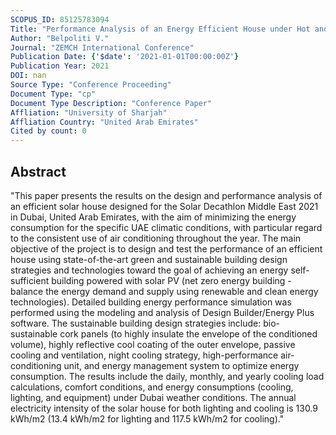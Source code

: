 ```yaml
---
SCOPUS_ID: 85125783094
Title: "Performance Analysis of an Energy Efficient House under Hot and Humid Climatic Conditions: Towards Net Zero Buildings"
Author: "Belpoliti V."
Journal: "ZEMCH International Conference"
Publication Date: {'$date': '2021-01-01T00:00:00Z'}
Publication Year: 2021
DOI: nan
Source Type: "Conference Proceeding"
Document Type: "cp"
Document Type Description: "Conference Paper"
Affliation: "University of Sharjah"
Affliation Country: "United Arab Emirates"
Cited by count: 0
---
```


## Abstract
"This paper presents the results on the design and performance analysis of an efficient solar house designed for the Solar Decathlon Middle East 2021 in Dubai, United Arab Emirates, with the aim of minimizing the energy consumption for the specific UAE climatic conditions, with particular regard to the consistent use of air conditioning throughout the year. The main objective of the project is to design and test the performance of an efficient house using state-of-the-art green and sustainable building design strategies and technologies toward the goal of achieving an energy self-sufficient building powered with solar PV (net zero energy building - balance the energy demand and supply using renewable and clean energy technologies). Detailed building energy performance simulation was performed using the modeling and analysis of Design Builder/Energy Plus software. The sustainable building design strategies include: bio-sustainable cork panels (to highly insulate the envelope of the conditioned volume), highly reflective cool coating of the outer envelope, passive cooling and ventilation, night cooling strategy, high-performance air-conditioning unit, and energy management system to optimize energy consumption. The results include the daily, monthly, and yearly cooling load calculations, comfort conditions, and energy consumptions (cooling, lighting, and equipment) under Dubai weather conditions. The annual electricity intensity of the solar house for both lighting and cooling is 130.9 kWh/m2 (13.4 kWh/m2 for lighting and 117.5 kWh/m2 for cooling)."
